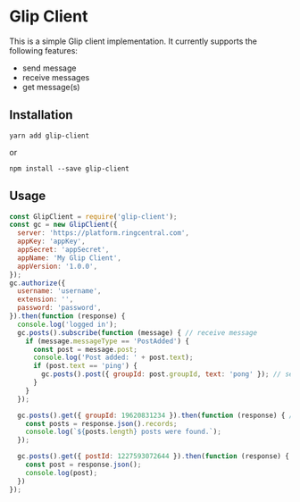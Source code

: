 # Glip Client

This is a simple Glip client implementation. It currently supports the following features:

- send message
- receive messages
- get message(s)


## Installation

```
yarn add glip-client
```

or

```
npm install --save glip-client
```


## Usage

```javascript
const GlipClient = require('glip-client');
const gc = new GlipClient({
  server: 'https://platform.ringcentral.com',
  appKey: 'appKey',
  appSecret: 'appSecret',
  appName: 'My Glip Client',
  appVersion: '1.0.0',
});
gc.authorize({
  username: 'username',
  extension: '',
  password: 'password',
}).then(function (response) {
  console.log('logged in');
  gc.posts().subscribe(function (message) { // receive message
    if (message.messageType == 'PostAdded') {
      const post = message.post;
      console.log('Post added: ' + post.text);
      if (post.text == 'ping') {
        gc.posts().post({ groupId: post.groupId, text: 'pong' }); // send message
      }
    }
  });

  gc.posts().get({ groupId: 19620831234 }).then(function (response) { // get messages by group id
    const posts = response.json().records;
    console.log(`${posts.length} posts were found.`);
  });

  gc.posts().get({ postId: 1227593072644 }).then(function (response) { // get message by id
    const post = response.json();
    console.log(post);
  })
});
```
